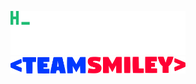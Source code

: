 <a href="https://github.com/lstuma"><img style="width: 20em; height:auto;" src="https://github.com/lstuma/lstuma/blob/main/hello_world.gif"/></a>
<a href="https://teamsmiley.org"><img style="width: 20em; height:auto;" src="https://github.com/lstuma/lstuma/blob/main/teamsmiley.png"/></a>

<!--
**lstuma/lstuma** is a ✨ _special_ ✨ repository because its `README.md` (this file) appears on your GitHub profile.

Here are some ideas to get you started:

- 🔭 I’m currently working on ...
- 🌱 I’m currently learning ...
- 👯 I’m looking to collaborate on ...
- 🤔 I’m looking for help with ...
- 💬 Ask me about ...
- 📫 How to reach me: ...
- 😄 Pronouns: ...
- ⚡ Fun fact: ...
-->
